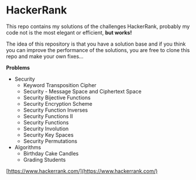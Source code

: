 # HackerRank
This repo contains my solutions of the challenges HackerRank, probably my code not is the most elegant or efficient, **but works!**

The idea of this repository is that you have a solution base and if you think you can improve the performance of the solutions, you are free to clone this repo and make your own fixes...

**Problems**
- Security
  - Keyword Transposition Cipher
  - Security - Message Space and Ciphertext Space
  - Security Bijective Functions
  - Security Encryption Scheme
  - Security Function Inverses
  - Security Functions II
  - Security Functions
  - Security Involution
  - Security Key Spaces
  - Security Permutations
- Algorithms
  - Birthday Cake Candles
  - Grading Students


[https://www.hackerrank.com/](https://www.hackerrank.com/)
